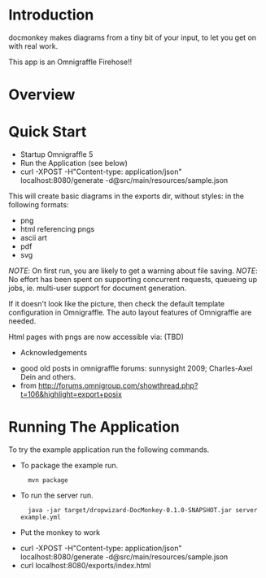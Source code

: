 # Introduction

docmonkey makes diagrams from a tiny bit of your input, to let you get on with real work.

This app is an Omnigraffle Firehose!!

# Overview

# Quick Start
- Startup Omnigraffle 5
- Run the Application (see below)
- curl -XPOST -H"Content-type: application/json" localhost:8080/generate -d@src/main/resources/sample.json

This will create basic diagrams in the exports dir, without styles: in the following formats:
- png
- html referencing pngs
- ascii art
- pdf
- svg

*NOTE*: On first run, you are likely to get a warning about file saving.
*NOTE*: No effort has been spent on supporting concurrent requests, queueing up jobs, ie. multi-user support for document generation.

If it doesn't look like the picture, then check the default template configuration in Omnigraffle. The auto layout features of Omnigraffle are needed.

Html pages with pngs are now accessible via: (TBD)


* Acknowledgements
- good old posts in omnigraffle forums: sunnysight 2009; Charles-Axel Dein and others.
- from http://forums.omnigroup.com/showthread.php?t=106&highlight=export+posix

# Running The Application

To try the example application run the following commands.

* To package the example run.

        mvn package

* To run the server run.

        java -jar target/dropwizard-DocMonkey-0.1.0-SNAPSHOT.jar server example.yml


* Put the monkey to work
- curl -XPOST -H"Content-type: application/json" localhost:8080/generate -d@src/main/resources/sample.json
- curl localhost:8080/exports/index.html
